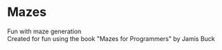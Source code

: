 # Mazes
Fun with maze generation  
Created for fun using the book "Mazes for Programmers" by Jamis Buck
